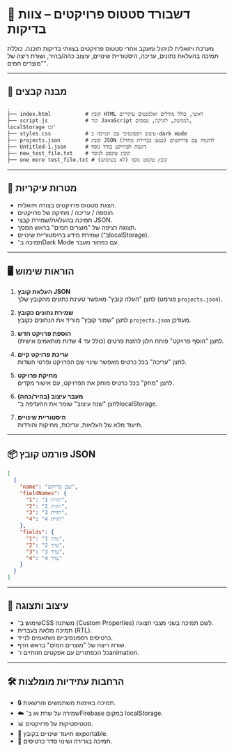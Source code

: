 # 🧠 דשבורד סטטוס פרויקטים – צוות בדיקות

מערכת ויזואלית לניהול ומעקב אחרי סטטוס פרויקטים בצוותי בדיקות תוכנה. כוללת תמיכה בהעלאת נתונים, עריכה, היסטוריית שינויים, עיצוב כהה/בהיר, ושורת ריצה של "מוצרים חמים".

---

## 📁 מבנה קבצים

```
.
├── index.html           # קובץ HTML ראשי, כולל מודלים ואלמנטים עיקריים
├── script.js            # קוד JavaScript לממשק, לוגיקה, טפסים, localStorage וכו'
├── styles.css           # עיצוב רספונסיבי עם תמיכה ב-dark mode
├── projects.json        # קובץ JSON לדוגמה עם פרויקטים (נטען כברירת מחדל)
├── Untitled-1.json      # דוגמה לפרויקט בודד נוסף
├── new_test_file.txt    # קובץ טקסט לניסוי
├── one more test_file.txt # קובץ טקסט נוסף (לא בשימוש)
```

---

## 🎯 מטרות עיקריות

- הצגת סטטוס פרויקטים בצורה ויזואלית.
- הוספה / עריכה / מחיקה של פרויקטים.
- תמיכה בהעלאת/שמירת קבצי JSON.
- תצוגה רציפה של "מוצרים חמים" בראש המסך.
- שמירת מידע בהיסטוריית שינויים (ב־localStorage).
- תמיכה ב־Dark Mode עם כפתור מעבר.

---

## 🖥️ הוראות שימוש

1. **העלאת קובץ JSON**  
   לחצן "העלה קובץ" מאפשר טעינת נתונים מהקובץ שלך (פורמט `projects.json`).

2. **שמירת נתונים כקובץ**  
   לחצן "שמור קובץ" מוריד את הנתונים כקובץ `projects.json` מעודכן.

3. **הוספת פרויקט חדש**  
   לחצן "הוסף פרויקט" פותח חלון להזנת פרטים (כולל עד 4 שדות מותאמים אישית).

4. **עריכת פרויקט קיים**  
   לחצן "עריכה" בכל כרטיס מאפשר שינוי שם הפרויקט ופרטי השדות.

5. **מחיקת פרויקט**  
   לחצן "מחק" בכל כרטיס מוחק את הפרויקט, עם אישור מקדים.

6. **מעבר עיצוב (בהיר/כהה)**  
   לחצן "שנה עיצוב" שומר את ההעדפה ב־localStorage.

7. **היסטוריית שינויים**  
   תיעוד מלא של העלאות, עריכות, מחיקות והורדות.

---

## 📦 פורמט קובץ JSON

```json
[
  {
    "name": "שם פרויקט",
    "fieldNames": {
      "1": "תווית 1",
      "2": "תווית 2",
      "3": "תווית 3",
      "4": "תווית 4"
    },
    "fields": {
      "1": "ערך 1",
      "2": "ערך 2",
      "3": "ערך 3",
      "4": "ערך 4"
    }
  }
]
```

---

## 🎨 עיצוב ותצוגה

- שימוש ב־CSS משתנה (Custom Properties) לשם תמיכה בשני מצבי תצוגה.
- תמיכה מלאה בעברית (RTL).
- כרטיסים רספונסיביים מותאמים לנייד.
- שורת ריצה של "מוצרים חמים" בראש הדף.
- כל הכפתורים עם אפקטים חזותיים ו־animation.

---

## 🛠️ הרחבות עתידיות מומלצות

- 🔒 תמיכה באימות משתמשים והרשאות.
- ☁️ שמירה על שרת או ב־Firebase במקום localStorage.
- 📊 סטטיסטיקות על פרויקטים.
- 🧾 תיעוד שינויים בקובץ exportable.
- 🔄 תמיכה בגרירה ושינוי סדר כרטיסים.
